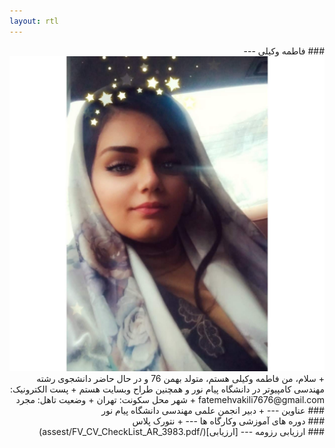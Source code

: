 ```yaml
---
layout: rtl
---
```

<div dir="rtl">
### فاطمه وکیلی
---<img src="pic.jpeg">
</div>
<div dir="rtl">
+ سلام، من فاطمه وکیلی هستم، متولد بهمن 76 و در حال حاضر دانشجوی رشته مهندسی کامپیوتر در دانشگاه پیام نور و  همچنین طراح وبسایت هستم
+ پست الکترونیک: fatemehvakili7676@gmail.com 
+ شهر محل سکونت: تهران
+ وضعیت تاهل: مجرد
</div>
<div dir="rtl">
### عناوین
---
+ دبیر انجمن علمی مهندسی دانشگاه پیام نور
</div>
<div dir="rtl">
### دوره های آموزشی وکارگاه ها
---
+ نتورک پلاس
</div>
<div dir="rtl">
### ارزیابی رزومه 
---
[ارزیابی](/assest/FV_CV_CheckList_AR_3983.pdf)
</div>
